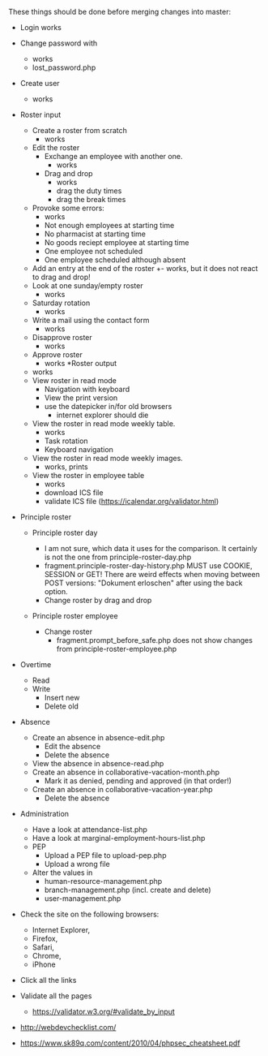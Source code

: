 These things should be done before merging changes into master:

* Login
works
* Change password with
  + works
  * lost_password.php
* Create user
  + works

* Roster input
  * Create a roster from scratch
    + works
  * Edit the roster
    * Exchange an employee with another one.
      + works
    * Drag and drop
      + works
      *	drag the duty times
      * drag the break times
  * Provoke some errors:
    + works
    + Not enough employees at starting time
    + No pharmacist at starting time
    + No goods reciept employee at starting time
    + One employee not scheduled
    + One employee scheduled although absent
  * Add an entry at the end of the roster
    +- works, but it does not react to drag and drop!
  * Look at one sunday/empty roster
    + works
  * Saturday rotation
    + works
  * Write a mail using the contact form
    + works
  * Disapprove roster
    + works
  * Approve roster
    + works
*Roster output
  + works
  * View roster in read mode
    + Navigation with keyboard
    + View the print version
    * use the datepicker in/for old browsers
      - internet explorer should die
  * View the roster in read mode weekly table.
    + works
    + Task rotation
    + Keyboard navigation
  * View the roster in read mode weekly images.
    + works, prints
  * View the roster in employee table
    + works
    + download ICS file
    + validate ICS file (https://icalendar.org/validator.html)

* Principle roster
  * Principle roster day
    - I am not sure, which data it uses for the comparison. It certainly is not the one from principle-roster-day.php
    - fragment.principle-roster-day-history.php MUST use COOKIE, SESSION or GET!
      There are weird effects when moving between POST versions: "Dokument erloschen" after using the back option.

    * Change roster by drag and drop

  * Principle roster employee
    * Change roster
      - fragment.prompt_before_safe.php does not show changes from principle-roster-employee.php
* Overtime
  * Read
  * Write
    * Insert new
    * Delete old

* Absence
  * Create an absence in absence-edit.php
    * Edit the absence
    * Delete the absence
  * View the absence in absence-read.php
  * Create an absence in collaborative-vacation-month.php
    * Mark it as denied, pending and approved (in that order!)
  * Create an absence in collaborative-vacation-year.php
    * Delete the absence
* Administration
  * Have a look at attendance-list.php
  * Have a look at marginal-employment-hours-list.php
  * PEP
    * Upload a PEP file to upload-pep.php
    * Upload a wrong file
  * Alter the values in
    * human-resource-management.php
    * branch-management.php (incl. create and delete)
    * user-management.php

* Check the site on the following browsers:
  * Internet Explorer,
  * Firefox,
  * Safari,
  * Chrome,
  * iPhone

* Click all the links
* Validate all the pages
  * https://validator.w3.org/#validate_by_input
* http://webdevchecklist.com/
* https://www.sk89q.com/content/2010/04/phpsec_cheatsheet.pdf

